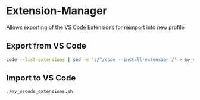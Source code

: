 # Extension-Manager

Allows exporting of the VS Code Extensions for reimport into new profile

## Export from VS Code

```bash
code --list-extensions | sed -e 's/^/code --install-extension /' > my_vscode_extensions.sh | chmod u+x my_vscode_extensions.sh
```

## Import to VS Code

```bash
./my_vscode_extensions.sh
```
